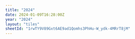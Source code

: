 ```yaml
---
title: "2024"
date: 2024-01-09T16:28:00Z
year: "2024"
layout: "tiles"
sheetId: "1rwTY9V89Gxt6AE9ad1Qomhs3PhHu-W_ydk-4MRrT8jM"
---
```


